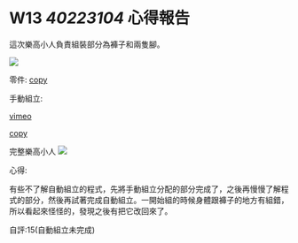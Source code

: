 # W13 _40223104_ 心得報告

這次樂高小人負責組裝部分為褲子和兩隻腳。

![](https://copy.com/OLDL6xOPTMaXpUeC)

零件: [copy](https://copy.com/eTQEU0uhNlkAV6v8)

手動組立:

[vimeo](https://vimeo.com/129510215)

[copy](https://copy.com/byVE1hN9z0qvpVBi)

完整樂高小人
![](https://copy.com/QiyrkUAT7ZHeOkbL)



心得:

有些不了解自動組立的程式，先將手動組立分配的部分完成了，之後再慢慢了解程式的部分，然後再試著完成自動組立。一開始組的時候身體跟褲子的地方有組錯，所以看起來怪怪的，發現之後有把它改回來了。

自評:15(自動組立未完成)
